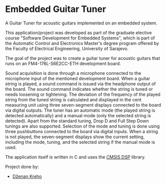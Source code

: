 #  Embedded Guitar Tuner
A Guitar Tuner for acoustic guitars implemented on an embedded system.

This application/project was developed as part of the graduate elective course "Software Development for Embedded Systems", which is part of the Automatic Control and Electronics Master's degree program offered by the Faculty of Electrical Engineering, University of Sarajevo.

The goal of the project was to create a guitar tuner for acoustic guitars that runs on an FM4-176L-S6E2CC-ETH development board.

Sound acquisition is done through a microphone connected to the microphone input of the mentioned development board. When a guitar string is played, a sound command is issued via the headphone output of the board. The sound command indicates whether the string is tuned or needs loosening or tightening. The deviation of the frequency of the played string from the tuned string is calculated and displayed in the cent measuring unit using three seven-segment displays connected to the board via digital outputs. The tuner has an automatic mode (the played string is detected automatically) and a manual mode (only the selected string is detected). Apart from the standard tuning, Drop D and Full Step Down tunings are also supported. Selection of the mode and tuning is done using three pushbuttons connected to the board via digital inputs. When a string is not played, the seven-segment displays show the current setting, including the mode, tuning, and the selected string if the manual mode is used.

The application itself is written in C and uses the [CMSIS DSP](https://github.com/ARM-software/CMSIS-DSP) library. 

Project done by:
- [Dženan Kreho](https://github.com/dzenankreho)
